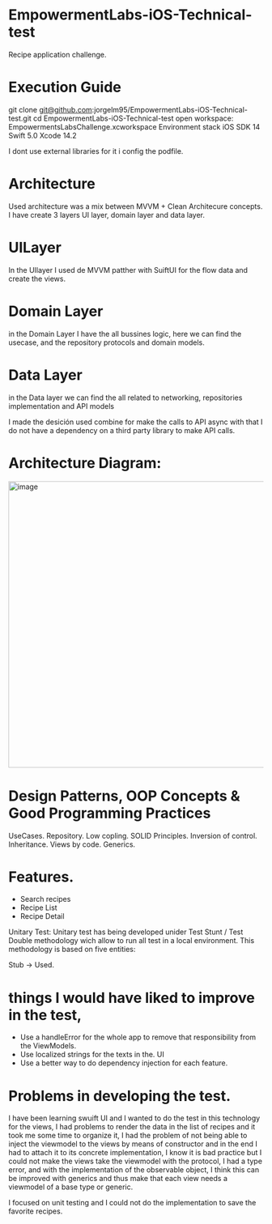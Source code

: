 # EmpowermentLabs-iOS-Technical-test

Recipe application challenge.

# Execution Guide
git clone git@github.com:jorgelm95/EmpowermentLabs-iOS-Technical-test.git
cd EmpowermentLabs-iOS-Technical-test
open workspace: EmpowermentsLabsChallenge.xcworkspace
Environment stack
iOS SDK 14
Swift 5.0
Xcode 14.2

I dont use external libraries for it i config the podfile. 

# Architecture
Used architecture was a mix between MVVM + Clean Architecure concepts. I have create 3 layers UI layer, domain layer and data layer.

# UILayer

In the UIlayer I used de MVVM patther with SuiftUI for the flow data and create the views.

# Domain Layer
in the Domain Layer I have the all bussines logic, here we can find the usecase, and the repository protocols and domain models.

# Data Layer
in the Data layer we can find the all related to networking, repositories implementation and API models

I made the desición used combine for make the calls to API async with that  I do not have a dependency on a third party library to make API calls.

# Architecture Diagram:
<img width="566" alt="image" src="https://user-images.githubusercontent.com/11614252/213077264-1f1c37ef-de0b-4d91-8fb9-1a98cc8d35d9.png">


# Design Patterns, OOP Concepts & Good Programming Practices
UseCases.
Repository.
Low copling.
SOLID Principles.
Inversion of control.
Inheritance.
Views by code.
Generics.


# Features. 

- Search recipes
- Recipe List
- Recipe Detail

Unitary Test:
Unitary test has being developed unider Test Stunt / Test Double methodology wich allow to run all test in a local environment. This methodology is based on five entities:

Stub -> Used.


# things I would have liked to improve in the test, 

- Use a handleError for the whole app to remove that responsibility from the ViewModels.
- Use localized strings for the texts in the. UI 
- Use a better way to do dependency injection for each feature.

# Problems in developing the test.

I have been learning swuift UI and I wanted to do the test in this technology for the views, I had problems to render the data in the list of recipes and it took me some time to organize it, I had the problem of not being able to inject the viewmodel to the views by means of constructor and in the end I had to attach it to its concrete implementation, I know it is bad practice but I could not make the views take the viewmodel with the protocol, I had a type error, and with the implementation of the observable object, I think this can be improved with generics and thus make that each view needs a viewmodel of a base type or generic.

I focused on unit testing and I could not do the implementation to save the favorite recipes.

